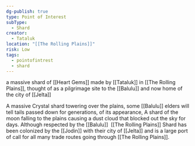 ```yaml
---
dg-publish: true
type: Point of Interest
subType:
  - Shard
creator:
  - Tataluk
location: "[[The Rolling Plains]]"
risk: Low
tags:
  - pointofintrest
  - shard
---
```

a massive shard of [[Heart Gems]] made by [[Tataluk]] in [[The Rolling Plains]], thought of as a pilgrimage site to the [[Balulu]] and now home of the city of [[Jelta]]

A massive Crystal shard towering over the plains, some [[Balulu]] elders will tell tails passed down for generations, of its appearance, A shard of the moon falling to the plains causing a dust cloud that blocked out the sky for days. Although respected by the [[Balulu]]  [[The Rolling Plains]] Shard has been colonized by the [[Jodin]] with their city of [[Jelta]] and is a large port of call for all many trade routes going through [[The Rolling Plains]].